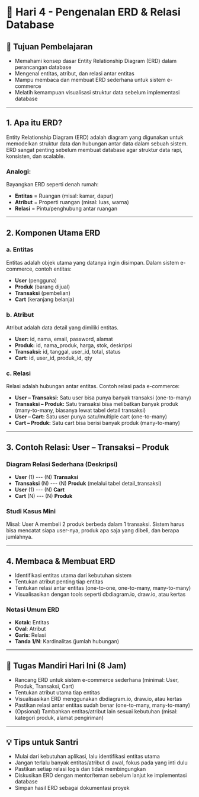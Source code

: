 # 📘 Hari 4 - Pengenalan ERD & Relasi Database

## 🎯 Tujuan Pembelajaran
- Memahami konsep dasar Entity Relationship Diagram (ERD) dalam perancangan database
- Mengenal entitas, atribut, dan relasi antar entitas
- Mampu membaca dan membuat ERD sederhana untuk sistem e-commerce
- Melatih kemampuan visualisasi struktur data sebelum implementasi database

---

## 1. Apa itu ERD?
Entity Relationship Diagram (ERD) adalah diagram yang digunakan untuk memodelkan struktur data dan hubungan antar data dalam sebuah sistem. ERD sangat penting sebelum membuat database agar struktur data rapi, konsisten, dan scalable.

### Analogi:
Bayangkan ERD seperti denah rumah:
- **Entitas** = Ruangan (misal: kamar, dapur)
- **Atribut** = Properti ruangan (misal: luas, warna)
- **Relasi** = Pintu/penghubung antar ruangan

---

## 2. Komponen Utama ERD

### a. Entitas
Entitas adalah objek utama yang datanya ingin disimpan. Dalam sistem e-commerce, contoh entitas:
- **User** (pengguna)
- **Produk** (barang dijual)
- **Transaksi** (pembelian)
- **Cart** (keranjang belanja)

### b. Atribut
Atribut adalah data detail yang dimiliki entitas.
- **User:** id, nama, email, password, alamat
- **Produk:** id, nama_produk, harga, stok, deskripsi
- **Transaksi:** id, tanggal, user_id, total, status
- **Cart:** id, user_id, produk_id, qty

### c. Relasi
Relasi adalah hubungan antar entitas. Contoh relasi pada e-commerce:
- **User – Transaksi:** Satu user bisa punya banyak transaksi (one-to-many)
- **Transaksi – Produk:** Satu transaksi bisa melibatkan banyak produk (many-to-many, biasanya lewat tabel detail transaksi)
- **User – Cart:** Satu user punya satu/multiple cart (one-to-many)
- **Cart – Produk:** Satu cart bisa berisi banyak produk (many-to-many)

---

## 3. Contoh Relasi: User – Transaksi – Produk

### Diagram Relasi Sederhana (Deskripsi)
- **User** (1) --- (N) **Transaksi**
- **Transaksi** (N) --- (N) **Produk** (melalui tabel detail_transaksi)
- **User** (1) --- (N) **Cart**
- **Cart** (N) --- (N) **Produk**

### Studi Kasus Mini
Misal: User A membeli 2 produk berbeda dalam 1 transaksi. Sistem harus bisa mencatat siapa user-nya, produk apa saja yang dibeli, dan berapa jumlahnya.

---

## 4. Membaca & Membuat ERD
- Identifikasi entitas utama dari kebutuhan sistem
- Tentukan atribut penting tiap entitas
- Tentukan relasi antar entitas (one-to-one, one-to-many, many-to-many)
- Visualisasikan dengan tools seperti dbdiagram.io, draw.io, atau kertas

### Notasi Umum ERD
- **Kotak**: Entitas
- **Oval**: Atribut
- **Garis**: Relasi
- **Tanda 1/N**: Kardinalitas (jumlah hubungan)

---

## 📌 Tugas Mandiri Hari Ini (8 Jam)
- Rancang ERD untuk sistem e-commerce sederhana (minimal: User, Produk, Transaksi, Cart)
- Tentukan atribut utama tiap entitas
- Visualisasikan ERD menggunakan dbdiagram.io, draw.io, atau kertas
- Pastikan relasi antar entitas sudah benar (one-to-many, many-to-many)
- (Opsional) Tambahkan entitas/atribut lain sesuai kebutuhan (misal: kategori produk, alamat pengiriman)

---

## 💡 Tips untuk Santri
- Mulai dari kebutuhan aplikasi, lalu identifikasi entitas utama
- Jangan terlalu banyak entitas/atribut di awal, fokus pada yang inti dulu
- Pastikan setiap relasi logis dan tidak membingungkan
- Diskusikan ERD dengan mentor/teman sebelum lanjut ke implementasi database
- Simpan hasil ERD sebagai dokumentasi proyek